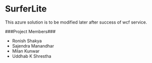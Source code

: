 SurferLite
==========

This azure solution is to be modified later after success of wcf service.

###Project Members###
- Ronish Shakya
- Sajendra Manandhar
- Milan Kunwar
- Uddhab K Shrestha